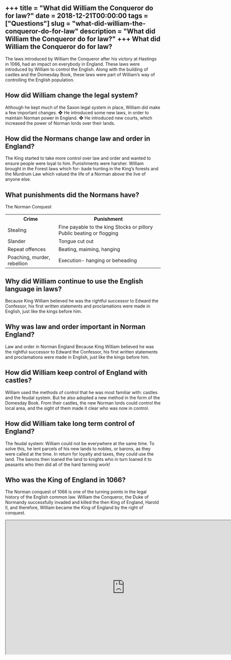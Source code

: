 +++
title = "What did William the Conqueror do for law?"
date = 2018-12-21T00:00:00
tags = ["Questions"]
slug = "what-did-william-the-conqueror-do-for-law"
description = "What did William the Conqueror do for law?"
+++
What did William the Conqueror do for law?
------------------------------------------

The laws introduced by William the Conqueror after his victory at Hastings in 1066, had an impact on everybody in England. These laws were introduced by William to control the English. Along with the building of castles and the Domesday Book, these laws were part of William’s way of controlling the English population.

How did William change the legal system?
----------------------------------------

Although he kept much of the Saxon legal system in place, William did make a few important changes. ❖ He introduced some new laws, in order to maintain Norman power in England. ❖ He introduced new courts, which increased the power of Norman lords over their lands.

How did the Normans change law and order in England?
----------------------------------------------------

The King started to take more control over law and order and wanted to ensure people were loyal to him. Punishments were harsher. William brought in the Forest laws which for- bade hunting in the King’s forests and the Murdrum Law which valued the life of a Norman above the live of anyone else.

What punishments did the Normans have?
--------------------------------------

The Norman Conquest

<table><tr><th>Crime</th><th>Punishment</th></tr><tr><td>Stealing</td><td>Fine payable to the king Stocks or pillory Public beating or flogging</td></tr><tr><td>Slander</td><td>Tongue cut out</td></tr><tr><td>Repeat offences</td><td>Beating, maiming, hanging</td></tr><tr><td>Poaching, murder, rebellion</td><td>Execution- hanging or beheading</td></tr></table>

Why did William continue to use the English language in laws?
-------------------------------------------------------------

Because King William believed he was the rightful successor to Edward the Confessor, his first written statements and proclamations were made in English, just like the kings before him.

Why was law and order important in Norman England?
--------------------------------------------------

Law and order in Norman England Because King William believed he was the rightful successor to Edward the Confessor, his first written statements and proclamations were made in English, just like the kings before him.

How did William keep control of England with castles?
-----------------------------------------------------

William used the methods of control that he was most familiar with: castles and the feudal system. But he also adopted a new method in the form of the Domesday Book. From their castles, the new Norman lords could control the local area, and the sight of them made it clear who was now in control.

How did William take long term control of England?
--------------------------------------------------

The feudal system: William could not be everywhere at the same time. To solve this, he lent parcels of his new lands to nobles, or barons, as they were called at the time. In return for loyalty and taxes, they could use the land. The barons then loaned the land to knights who in turn loaned it to peasants who then did all of the hard farming work!

Who was the King of England in 1066?
------------------------------------

The Norman conquest of 1066 is one of the turning points in the legal history of the English common law. William the Conqueror, the Duke of Normandy successfully invaded and killed the then King of England, Harold II, and therefore, William became the King of England by the right of conquest.

<iframe allow="accelerometer; autoplay; clipboard-write; encrypted-media; gyroscope; picture-in-picture" allowfullscreen="" class="__youtube_prefs__  epyt-is-override  no-lazyload" data-no-lazy="1" data-origheight="433" data-origwidth="770" data-skipgform_ajax_framebjll="" height="433" id="_ytid_69998" loading="lazy" src="https://www.youtube.com/embed/ZRhAn8bObf4?enablejsapi=1&autoplay=0&cc_load_policy=0&cc_lang_pref=&iv_load_policy=1&loop=0&modestbranding=0&rel=1&fs=1&playsinline=0&autohide=2&theme=dark&color=red&controls=1&" title="YouTube player" width="770"></iframe>